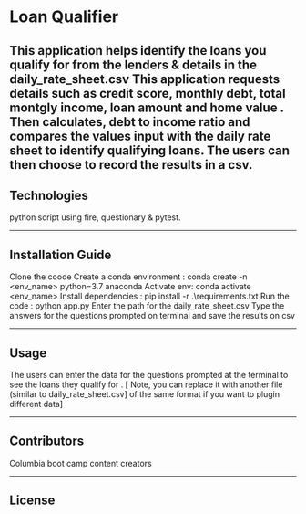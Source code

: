 # Loan Qualifier

This application helps identify the loans you qualify for from the lenders & details in the daily_rate_sheet.csv
This application requests details such as credit score, monthly debt, total montgly income, loan amount and home value . 
Then calculates, debt to income ratio and compares the values input with the daily rate sheet to identify qualifying loans. 
The users can then choose to record the results in a csv.
---

## Technologies

python script using fire, questionary & pytest. 

---

## Installation Guide
Clone the coode 
Create a conda environment :  conda create -n <env_name> python=3.7 anaconda
Activate env:  conda activate <env_name>
Install dependencies : pip install -r .\requirements.txt
Run the code : python app.py 
Enter the path for the daily_rate_sheet.csv 
Type the answers for the questions prompted on terminal and save the results on csv

---

## Usage

The users can enter the data for the questions prompted at the terminal to see the loans they qualify for . 
[ Note, you can replace it with another file (similar to daily_rate_sheet.csv] of the same format if you want to plugin different data]

---

## Contributors

Columbia boot camp content creators

---

## License

